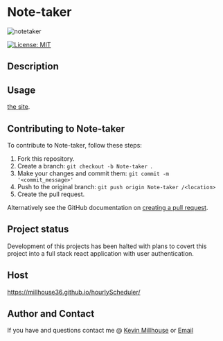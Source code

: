 
# Note-taker 
![notetaker](https://user-images.githubusercontent.com/37388720/120090942-6b41b480-c0d4-11eb-94ff-00a9238b18ad.png)

[![License: MIT](https://img.shields.io/badge/License-MIT-yellow.svg)](https://opensource.org/licenses/MIT)

## Description
 
## Usage
[the site]().

## Contributing to Note-taker  
To contribute to Note-taker, follow these steps:

1. Fork this repository.
2. Create a branch: `git checkout -b Note-taker `.
3. Make your changes and commit them: `git commit -m '<commit_message>'`
4. Push to the original branch: `git push origin Note-taker /<location>`
5. Create the pull request.

Alternatively see the GitHub documentation on [creating a pull request](https://help.github.com/en/github/collaborating-with-issues-and-pull-requests/creating-a-pull-request).

## Project status
Development of this projects has been halted with plans to covert this project into a full stack react application with user authentication.


## Host
https://millhouse36.github.io/hourlyScheduler/

## Author and Contact
If you have and questions contact me @
[Kevin Millhouse](https://github.com/MIllhouse36)
or [Email](https://millhousekevin@gmail.com)